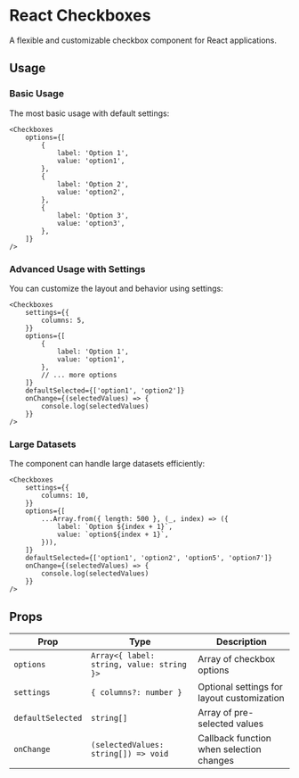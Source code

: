 # React Checkboxes

A flexible and customizable checkbox component for React applications.

## Usage

### Basic Usage

The most basic usage with default settings:

```tsx
<Checkboxes
	options={[
		{
			label: 'Option 1',
			value: 'option1',
		},
		{
			label: 'Option 2',
			value: 'option2',
		},
		{
			label: 'Option 3',
			value: 'option3',
		},
	]}
/>
```

### Advanced Usage with Settings

You can customize the layout and behavior using settings:

```tsx
<Checkboxes
	settings={{
		columns: 5,
	}}
	options={[
		{
			label: 'Option 1',
			value: 'option1',
		},
		// ... more options
	]}
	defaultSelected={['option1', 'option2']}
	onChange={(selectedValues) => {
		console.log(selectedValues)
	}}
/>
```

### Large Datasets

The component can handle large datasets efficiently:

```tsx
<Checkboxes
	settings={{
		columns: 10,
	}}
	options={[
		...Array.from({ length: 500 }, (_, index) => ({
			label: `Option ${index + 1}`,
			value: `option${index + 1}`,
		})),
	]}
	defaultSelected={['option1', 'option2', 'option5', 'option7']}
	onChange={(selectedValues) => {
		console.log(selectedValues)
	}}
/>
```

## Props

| Prop | Type | Description |
| --- | --- | --- |
| `options` | `Array<{ label: string, value: string }>` | Array of checkbox options |
| `settings` | `{ columns?: number }` | Optional settings for layout customization |
| `defaultSelected` | `string[]` | Array of pre-selected values |
| `onChange` | `(selectedValues: string[]) => void` | Callback function when selection changes |
